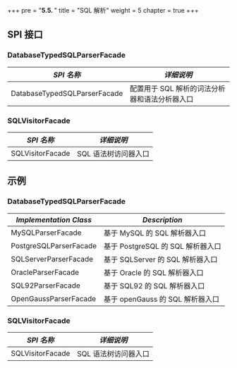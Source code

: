 +++
pre = "<b>5.5. </b>"
title = "SQL 解析"
weight = 5
chapter = true
+++

## SPI 接口

### DatabaseTypedSQLParserFacade

| *SPI 名称*                    | *详细说明*                            |
| ---------------------------- | ----------------------------------- |
| DatabaseTypedSQLParserFacade | 配置用于 SQL 解析的词法分析器和语法分析器入口 |

### SQLVisitorFacade

| *SPI 名称*                           | *详细说明*                                  |
| ----------------------------------- | ------------------------------------------ |
| SQLVisitorFacade                    | SQL 语法树访问器入口                          |

## 示例

### DatabaseTypedSQLParserFacade

| *Implementation Class* | *Description*            |
| ---------------------- |--------------------------|
| MySQLParserFacade      | 基于 MySQL 的 SQL 解析器入口     |
| PostgreSQLParserFacade | 基于 PostgreSQL 的 SQL 解析器入口 |
| SQLServerParserFacade  | 基于 SQLServer 的 SQL 解析器入口  |
| OracleParserFacade     | 基于 Oracle 的 SQL 解析器入口     |
| SQL92ParserFacade      | 基于 SQL92 的 SQL 解析器入口      |
| OpenGaussParserFacade  | 基于 openGauss 的 SQL 解析器入口  |

### SQLVisitorFacade

| *SPI 名称*                           | *详细说明*                                  |
| ----------------------------------- | ------------------------------------------ |
| SQLVisitorFacade                    | SQL 语法树访问器入口                          |
